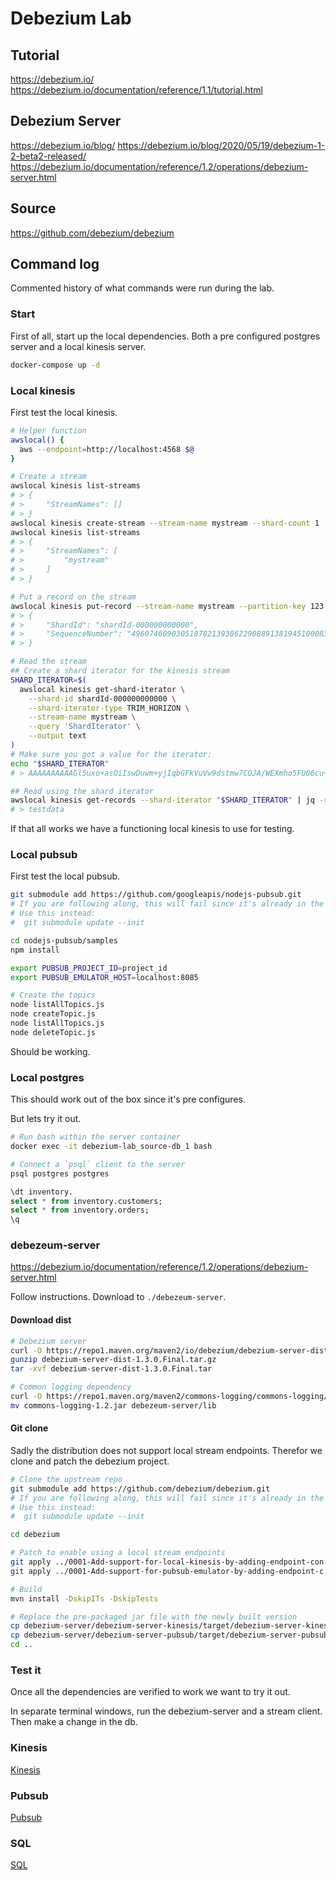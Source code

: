 # Debezium Lab

## Tutorial

https://debezium.io/
https://debezium.io/documentation/reference/1.1/tutorial.html

## Debezium Server

https://debezium.io/blog/
https://debezium.io/blog/2020/05/19/debezium-1-2-beta2-released/
https://debezium.io/documentation/reference/1.2/operations/debezium-server.html

## Source

https://github.com/debezium/debezium

## Command log

Commented history of what commands were run during the lab.

### Start

First of all, start up the local dependencies. Both a pre configured postgres server and a local kinesis server.

```sh
docker-compose up -d
```

### Local kinesis

First test the local kinesis.

```sh
# Helper function
awslocal() {
  aws --endpoint=http://localhost:4568 $@
}

# Create a stream
awslocal kinesis list-streams
# > {
# >     "StreamNames": []
# > }
awslocal kinesis create-stream --stream-name mystream --shard-count 1
awslocal kinesis list-streams
# > {
# >     "StreamNames": [
# >         "mystream"
# >     ]
# > }

# Put a record on the stream
awslocal kinesis put-record --stream-name mystream --partition-key 123 --data testdata
# > {
# >     "ShardId": "shardId-000000000000",
# >     "SequenceNumber": "49607460903051878213938622908891381945100083754734452738"
# > }

# Read the stream
## Create a shard iterator for the kinesis stream
SHARD_ITERATOR=$(
  awslocal kinesis get-shard-iterator \
    --shard-id shardId-000000000000 \
    --shard-iterator-type TRIM_HORIZON \
    --stream-name mystream \
    --query 'ShardIterator' \
    --output text
)
# Make sure you got a value for the iterator:
echo "$SHARD_ITERATOR"
# > AAAAAAAAAAGl5uxo+asOiIswDuwm+yjIqbGFkVuVw9dstmw7COJA/WEXmho5FU06cu+RdCBg1KEmM/YOhPbT4EqtNnTAsl0GVtVo0XLEDeaqTyB9yyGz3t5v53v2PGdFDggjtWVHwuMg+TIQkEA8M/VltmZJj/jBtJl3H64tuCS9IF8H+4eo4oOFvLh99TTaWY1LnjX+u10=

## Read using the shard iterator
awslocal kinesis get-records --shard-iterator "$SHARD_ITERATOR" | jq -r '.Records[].Data' | base64 --decode
# > testdata
```

If that all works we have a functioning local kinesis to use for testing.

### Local pubsub

First test the local pubsub.

```sh
git submodule add https://github.com/googleapis/nodejs-pubsub.git
# If you are following along, this will fail since it's already in the repo.
# Use this instead:
#  git submodule update --init

cd nodejs-pubsub/samples
npm install

export PUBSUB_PROJECT_ID=project_id
export PUBSUB_EMULATOR_HOST=localhost:8085

# Create the topics
node listAllTopics.js
node createTopic.js
node listAllTopics.js
node deleteTopic.js
```

Should be working.

### Local postgres

This should work out of the box since it's pre configures.

But lets try it out.

```sh
# Run bash within the server container
docker exec -it debezium-lab_source-db_1 bash

# Connect a `psql` client to the server
psql postgres postgres
```

```sql
\dt inventory.
select * from inventory.customers;
select * from inventory.orders;
\q
```

### debezeum-server

https://debezium.io/documentation/reference/1.2/operations/debezium-server.html

Follow instructions. Download to `./debezeum-server`.

#### Download dist

```sh
# Debezium server
curl -O https://repo1.maven.org/maven2/io/debezium/debezium-server-dist/1.3.0.Final/debezium-server-dist-1.3.0.Final.tar.gz
gunzip debezium-server-dist-1.3.0.Final.tar.gz
tar -xvf debezium-server-dist-1.3.0.Final.tar

# Common logging dependency
curl -O https://repo1.maven.org/maven2/commons-logging/commons-logging/1.2/commons-logging-1.2.jar
mv commons-logging-1.2.jar debezeum-server/lib
```

#### Git clone

Sadly the distribution does not support local stream endpoints.
Therefor we clone and patch the debezium project.

```sh
# Clone the upstream repo
git submodule add https://github.com/debezium/debezium.git
# If you are following along, this will fail since it's already in the repo.
# Use this instead:
#  git submodule update --init

cd debezium

# Patch to enable using a local stream endpoints
git apply ../0001-Add-support-for-local-kinesis-by-adding-endpoint-con.patch
git apply ../0001-Add-support-for-pubsub-emulator-by-adding-endpoint-c.patch

# Build
mvn install -DskipITs -DskipTests

# Replace the pre-packaged jar file with the newly built version
cp debezium-server/debezium-server-kinesis/target/debezium-server-kinesis-1.4.0-SNAPSHOT.jar ../debezium-server/lib/debezium-server-kinesis-1.3.0.Final.jar
cp debezium-server/debezium-server-pubsub/target/debezium-server-pubsub-1.4.0-SNAPSHOT.jar ../debezium-server/lib/debezium-server-pubsub-1.3.0.Final.jar
cd ..
```

### Test it

Once all the dependencies are verified to work we want to try it out.

In separate terminal windows, run the debezium-server and a stream client. Then make a change in the db.

### Kinesis

[Kinesis](./run_kinesis.md)

### Pubsub

[Pubsub](./run_pubsub.md)

### SQL

[SQL](./run_sql.md)
